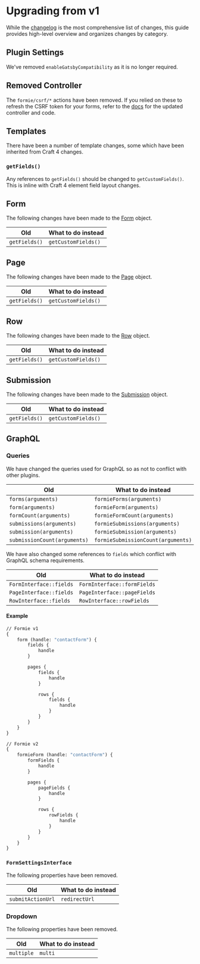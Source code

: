 # Upgrading from v1
While the [changelog](https://github.com/verbb/formie/blob/craft-4/CHANGELOG.md) is the most comprehensive list of changes, this guide provides high-level overview and organizes changes by category.

## Plugin Settings
We've removed `enableGatsbyCompatibility` as it is no longer required.

## Removed Controller
The `formie/csrf/*` actions have been removed. If you relied on these to refresh the CSRF token for your forms, refer to the [docs](https://verbb.io/craft-plugins/formie/docs/template-guides/cached-forms) for the updated controller and code.

## Templates
There have been a number of template changes, some which have been inherited from Craft 4 changes.

### `getFields()`
Any references to `getFields()` should be changed to `getCustomFields()`. This is inline with Craft 4 element field layout changes.

## Form
The following changes have been made to the [Form](docs:developers/form) object.

Old | What to do instead
--- | ---
| `getFields()` | `getCustomFields()`

## Page
The following changes have been made to the [Page](docs:developers/page) object.

Old | What to do instead
--- | ---
| `getFields()` | `getCustomFields()`

## Row
The following changes have been made to the [Row](docs:developers/row) object.

Old | What to do instead
--- | ---
| `getFields()` | `getCustomFields()`

## Submission
The following changes have been made to the [Submission](docs:developers/submission) object.

Old | What to do instead
--- | ---
| `getFields()` | `getCustomFields()`

## GraphQL

### Queries
We have changed the queries used for GraphQL so as not to conflict with other plugins.

Old | What to do instead
--- | ---
| `forms(arguments)` | `formieForms(arguments)`
| `form(arguments)` | `formieForm(arguments)`
| `formCount(arguments)` | `formieFormCount(arguments)`
| `submissions(arguments)` | `formieSubmissions(arguments)`
| `submission(arguments)` | `formieSubmission(arguments)`
| `submissionCount(arguments)` | `formieSubmissionCount(arguments)`

We have also changed some references to `fields` which conflict with GraphQL schema requirements.

Old | What to do instead
--- | ---
| `FormInterface::fields` | `FormInterface::formFields`
| `PageInterface::fields` | `PageInterface::pageFields`
| `RowInterface::fields` | `RowInterface::rowFields`

#### Example

```graphql
// Formie v1
{
    form (handle: "contactForm") {
        fields {
            handle
        }

        pages {
            fields {
                handle
            }

            rows {
                fields {
                    handle
                }
            }
        }
    }
}

// Formie v2
{
    formieForm (handle: "contactForm") {
        formFields {
            handle
        }

        pages {
            pageFields {
                handle
            }

            rows {
                rowFields {
                    handle
                }
            }
        }
    }
}
```

### `FormSettingsInterface`
The following properties have been removed.

Old | What to do instead
--- | ---
| `submitActionUrl` | `redirectUrl`


### Dropdown
The following properties have been removed.

Old | What to do instead
--- | ---
| `multiple` | `multi`

